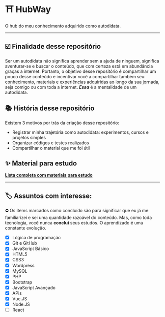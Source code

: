 # :shinto_shrine: HubWay
O hub do meu conhecimento adquirido como autodidata.

---

## :ballot_box_with_check: Finalidade desse repositório

Ser um autodidata não significa aprender sem a ajuda de ninguem, significa aventurar-se e buscar o conteúdo, que com certeza está em abundância graças a internet. Portanto, o objetivo desse repositório é compartilhar um pouco desse conteúdo e incentivar você a compartilhar também seu conhecimento, materiais e experiências adquiridas ao longo da sua jornada, seja comigo ou com toda a internet. *__Essa__* é a mentalidade de um autodidata.

## :books: História desse repositório

Existem 3 motivos por trás da criação desse repositório:
* Registrar minha trajetória como autodidata: experimentos, cursos e projetos simples
* Organizar códigos e testes realizados
* Compartilhar o material que me foi útil

## :sparkles: Material para estudo
[**Lista completa com materiais para estudo**](Material/README.md)

---

## :label: Assuntos com interesse:

:no_entry: Os items marcados como concluído são para significar que eu já me familiarizei e sei uma quantidade razoável do conteúdo. Mas, como toda tecnologia, você nunca **conclui** seus estudos. O aprendizado é uma constante evolução.

- [x] Lógica de programação
- [x] Git e GitHub
- [x] JavaScript Básico 
- [x] HTML5
- [x] CSS3
- [x] Wordpress
- [x] MySQL
- [x] PHP
- [x] Bootstrap
- [x] JavaScript Avançado
- [x] APIs
- [x] Vue.JS
- [x] Node.JS
- [ ] React
